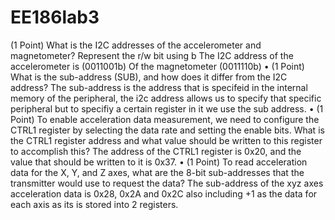 # EE186lab3


(1 Point) What is the I2C addresses of the accelerometer and magnetometer? Represent the r/w bit
using b 
The I2C address of the accelerometer is (0011001b)
Of the magnetometer (0011110b)
• (1 Point) What is the sub-address (SUB), and how does it differ from the I2C address?
The sub-address is the address that is specifeid in the internal memory of the peripheral, the i2c address allows us to specify that specific peripheral but to specifiy a certain register in it we use the sub address.
• (1 Point) To enable acceleration data measurement, we need to configure the CTRL1 register by
selecting the data rate and setting the enable bits. What is the CTRL1 register address and what
value should be written to this register to accomplish this?
The address of the CTRL1 register is 0x20, and the value that should be written to it is 0x37.
• (1 Point) To read acceleration data for the X, Y, and Z axes, what are the 8-bit sub-addresses that
the transmitter would use to request the data?
The sub-address of the xyz axes acceleration data is 0x28, 0x2A and 0x2C also including +1 as the data for each axis as its is stored into 2 registers.
